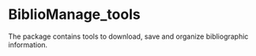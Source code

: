 # BiblioManage_tools
The package contains tools to download, save and organize bibliographic information.
